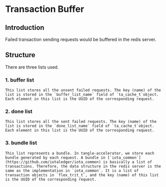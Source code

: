 # Transaction Buffer

## Introduction

Failed transaction sending requests would be buffered in the redis server.

## Structure

There are three lists used.

### 1. buffer list

    This list stores all the unsent failed requests. The key (name) of the list is stored in the `buffer_list_name` field of `ta_cache_t`object.
    Each element in this list is the UUID of the corresponding request.

### 2. done list

    This list stores all the sent failed requests. The key (name) of the list is stored in the `done_list_name` field of `ta_cache_t`object.
    Each element in this list is the UUID of the corresponding request.

### 3. bundle list

    This list represents a bundle. In tangle-accelerator, we store each bundle generated by each request. A bundle in [`iota_common`](https://github.com/iotaledger/iota_common) is basically a list of transactions. Therefore, the data structure in the redis server is the same as the implementation in `iota_common`. It is a list of transaction objects in `flex_trit_t`, and the key (name) of this list is the UUID of the corresponding request.
